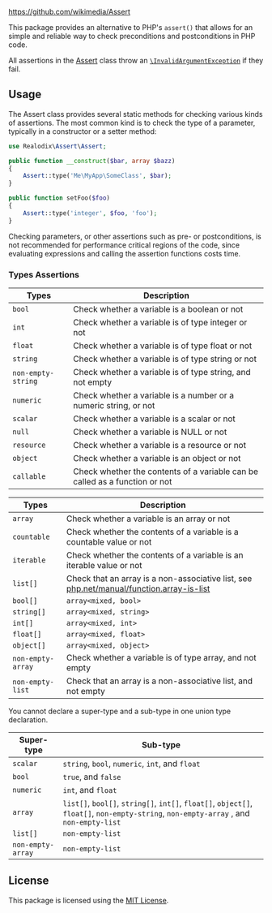 https://github.com/wikimedia/Assert

This package provides an alternative to PHP's `assert()` that allows for an simple and reliable way
to check preconditions and postconditions in PHP code.

All assertions in the [Assert](src/Assert.php) class throw an [`\InvalidArgumentException`](https://www.php.net/manual/en/class.invalidargumentexception.php) if they fail.

Usage
-------

The Assert class provides several static methods for checking various kinds of assertions. The most
common kind is to check the type of a parameter, typically in a constructor or a setter method:

```php
use Realodix\Assert\Assert;

public function __construct($bar, array $bazz)
{
    Assert::type('Me\MyApp\SomeClass', $bar);
}

public function setFoo($foo)
{
    Assert::type('integer', $foo, 'foo');
}
```

Checking parameters, or other assertions such as pre- or postconditions, is not recommended for
performance critical regions of the code, since evaluating expressions and calling the assertion
functions costs time.

### Types Assertions

Types       | Description
----------- | ------------------------------------------------------------------
`bool`      | Check whether a variable is a boolean or not
`int`       | Check whether a variable is of type integer or not
`float`     | Check whether a variable is of type float or not
`string`    | Check whether a variable is of type string or not
`non-empty-string` | Check whether a variable is of type string, and not empty
`numeric`   | Check whether a variable is a number or a numeric string, or not
`scalar`    | Check whether a variable is a scalar or not
`null`      | Check whether a variable is NULL or not
`resource`  | Check whether a variable is a resource or not
`object`    | Check whether a variable is an object or not
`callable`  | Check whether the contents of a variable can be called as a function or not

Types       | Description
----------- | ------------------------------------------------------------------
`array`     | Check whether a variable is an array or not
`countable` | Check whether the contents of a variable is a countable value or not
`iterable`  | Check whether the contents of a variable is an iterable value or not
`list[]`    | Check that an array is a non-associative list, see [php.net/manual/function.array-is-list](https://www.php.net/manual/en/function.array-is-list.php)
`bool[]`    | `array<mixed, bool>`
`string[]`  | `array<mixed, string>`
`int[]`     | `array<mixed, int>`
`float[]`   | `array<mixed, float>`
`object[]`  | `array<mixed, object>`
`non-empty-array` | Check whether a variable is of type array, and not empty
`non-empty-list`  | Check that an array is a non-associative list, and not empty

You cannot declare a super-type and a sub-type in one union type declaration.

Super-type | Sub-type
---------- | -------------------------------------------------------------------
`scalar`   | `string`, `bool`, `numeric`, `int`, and  `float`
`bool`     | `true`, and  `false`
`numeric`  | `int`, and  `float`
`array`    | `list[]`, `bool[]`, `string[]`, `int[]`, `float[]`, `object[]`, `float[]`, `non-empty-string`, `non-empty-array` , and `non-empty-list`
`list[]`   | `non-empty-list`
`non-empty-array` | `non-empty-list`

## License

This package is licensed using the [MIT License](/LICENSE).
